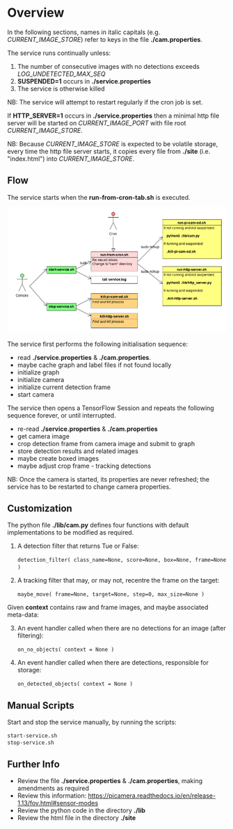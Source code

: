# Overview

In the following sections, names in italic capitals (e.g. *CURRENT_IMAGE_STORE*) refer to keys in the file **./cam.properties**.

The service runs continually unless:

1. The number of consecutive images with no detections exceeds *LOG_UNDETECTED_MAX_SEQ*
2. **SUSPENDED=1** occurs in **./service.properties**
3. The service is otherwise killed

NB: The service will attempt to restart regularly if the cron job is set.

If **HTTP_SERVER=1** occurs in **./service.properties** then a minimal http file server will be started on *CURRENT_IMAGE_PORT* with file root *CURRENT_IMAGE_STORE*.

NB: Because *CURRENT_IMAGE_STORE* is expected to be volatile storage, 
every time the http file server starts, 
it copies every file from **./site** (i.e. "index.html") into *CURRENT_IMAGE_STORE*.


## Flow
The service starts when the **run-from-cron-tab.sh** is executed.

![actors](actors.png)

The service first performs the following initialisation sequence:

* read **./service.properties** & **./cam.properties**.
* maybe cache graph and label files if not found locally
* initialize graph
* initialize camera
* initialize current detection frame
* start camera

The service then opens a TensorFlow Session and repeats the following sequence forever, or until interrupted.

* re-read **./service.properties** & **./cam.properties**
* get camera image
* crop detection frame from camera image and submit to graph
* store detection results and related images
* maybe create boxed images
* maybe adjust crop frame - tracking detections

NB: Once the camera is started, its properties are never refreshed; the service has to be restarted to change camera properties.

 
## Customization
The python file **./lib/cam.py** defines four functions with default implementations to be modified as required.

1. A detection filter that returns Tue or False:
 
    `detection_filter( class_name=None, score=None, box=None, frame=None )`

2. A tracking filter that may, or may not, recentre the frame on the target:

    `maybe_move( frame=None, target=None, step=0, max_size=None )`

Given **context** contains raw and frame images, and maybe associated meta-data:

3. An event handler called when there are no detections for an image (after filtering):

    `on_no_objects( context = None )`
    
4. An event handler called when there are detections, responsible for storage:

    `on_detected_objects( context = None )`


    
## Manual Scripts
Start and stop the service manually, by running the scripts:

    start-service.sh
    stop-service.sh

    
## Further Info
* Review the file **./service.properties** & **./cam.properties**, making amendments as required
* Review this information: https://picamera.readthedocs.io/en/release-1.13/fov.html#sensor-modes
* Review the python code in the directory **./lib**
* Review the html file in the directory **./site**


